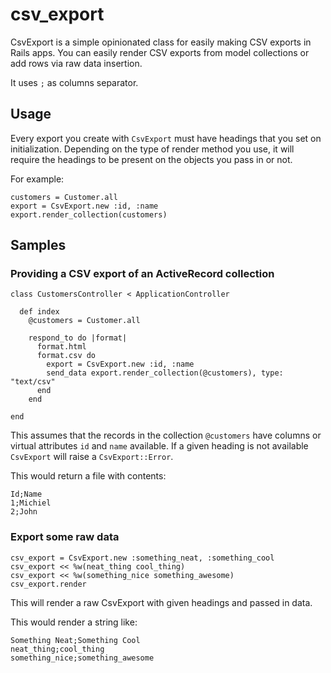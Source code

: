 # csv_export

CsvExport is a simple opinionated class for easily making CSV exports in Rails apps.
You can easily render CSV exports from model collections or add rows via raw data insertion.

It uses `;` as columns separator.

## Usage

Every export you create with `CsvExport` must have headings that you set
on initialization. Depending on the type of render method you use, it will
require the headings to be present on the objects you pass in or not.

For example:

```
customers = Customer.all
export = CsvExport.new :id, :name
export.render_collection(customers)
```

## Samples

### Providing a CSV export of an ActiveRecord collection

```
class CustomersController < ApplicationController

  def index
    @customers = Customer.all

    respond_to do |format|
      format.html
      format.csv do
        export = CsvExport.new :id, :name
        send_data export.render_collection(@customers), type: "text/csv"
      end
    end

end
```

This assumes that the records in the collection `@customers` have columns or
virtual attributes `id` and `name` available. If a given heading is not available
`CsvExport` will raise a `CsvExport::Error`.

This would return a file with contents:

```
Id;Name
1;Michiel
2;John
```

### Export some raw data

```
csv_export = CsvExport.new :something_neat, :something_cool
csv_export << %w(neat_thing cool_thing)
csv_export << %w(something_nice something_awesome)
csv_export.render
```

This will render a raw CsvExport with given headings and passed in data.

This would render a string like:

```
Something Neat;Something Cool
neat_thing;cool_thing
something_nice;something_awesome
```
